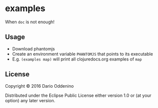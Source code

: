 # examples

When `doc` is not enough!

## Usage

- Download phantomjs
- Create an environment variable `PHANTOMJS` that points to its executable
- E.g. `(examples map)` will print all clojuredocs.org examples of `map`

## License

Copyright © 2016 Dario Oddenino

Distributed under the Eclipse Public License either version 1.0 or (at
your option) any later version.
